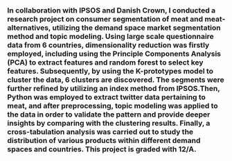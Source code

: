 ### In collaboration with IPSOS and Danish Crown, I conducted a research project on consumer segmentation of meat and meat-alternatives, utilizing the demand space market segmentation method and topic modeling. Using large scale questionnaire data from 6 countries, dimensionality reduction was firstly employed, including using the Principle Components Analysis (PCA) to extract features and random forest to select key features. Subsequently, by using the K-prototypes model to cluster the data, 6 clusters are discovered. The segments were further refined by utilizing an index method from IPSOS.Then, Python was employed to extract twitter data pertaining to meat, and after preprocessing, topic modeling was applied to the data in order to validate the pattern and provide deeper insights by comparing with the clustering results. Finally, a cross-tabulation analysis was carried out to study the distribution of various products within different demand spaces and countries. This project is graded with 12/A.
